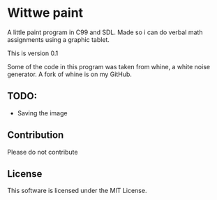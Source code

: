 # Wittwe paint

A little paint program in C99 and SDL.
Made so i can do verbal math assignments using a graphic tablet.

This is version 0.1

Some of the code in this program was taken from whine, a white noise generator.
A fork of whine is on my GitHub.

## TODO:
* Saving the image

## Contribution

Please do not contribute

## License

This software is licensed under the MIT License.
